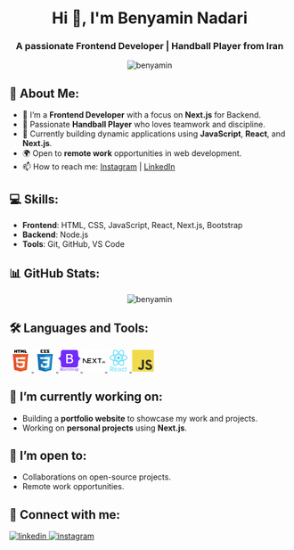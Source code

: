 <h1 align="center">Hi 👋, I'm Benyamin Nadari</h1>
<h3 align="center">A passionate Frontend Developer | Handball Player from Iran</h3>

<p align="center">
  <img src="https://komarev.com/ghpvc/?username=benyamin&label=Profile%20Views&color=0e75b6&style=flat" alt="benyamin" />
</p>

## 🚀 About Me:
- 🎯 I’m a **Frontend Developer** with a focus on **Next.js** for Backend.
- 🏅 Passionate **Handball Player** who loves teamwork and discipline.
- 🔧 Currently building dynamic applications using **JavaScript**, **React**, and **Next.js**.
- 🌍 Open to **remote work** opportunities in web development.
- 📫 How to reach me: [Instagram](https://www.instagram.com/ibeny_24/) | [LinkedIn](https://www.linkedin.com/in/benyamin-naderi-60959834b)

## 💻 Skills:
- **Frontend**: HTML, CSS, JavaScript, React, Next.js, Bootstrap
- **Backend**: Node.js
- **Tools**: Git, GitHub, VS Code

## 📊 GitHub Stats:
<p align="center">
  <img src="https://github-readme-stats.vercel.app/api?username=benyamin&show_icons=true&hide_title=true&theme=radical" alt="benyamin" />
</p>

## 🛠 Languages and Tools:
<p align="left">
  <a href="https://developer.mozilla.org/en-US/docs/Web/HTML" target="_blank" rel="noreferrer">
    <img src="https://raw.githubusercontent.com/devicons/devicon/master/icons/html5/html5-original-wordmark.svg" alt="html" width="40" height="40"/>
  </a>
  <a href="https://developer.mozilla.org/en-US/docs/Web/CSS" target="_blank" rel="noreferrer">
    <img src="https://raw.githubusercontent.com/devicons/devicon/master/icons/css3/css3-original-wordmark.svg" alt="css" width="40" height="40"/>
  </a>
  <a href="https://getbootstrap.com" target="_blank" rel="noreferrer">
    <img src="https://raw.githubusercontent.com/devicons/devicon/master/icons/bootstrap/bootstrap-plain-wordmark.svg" alt="bootstrap" width="40" height="40"/>
  </a>
  <a href="https://nextjs.org/" target="_blank" rel="noreferrer">
    <img src="https://raw.githubusercontent.com/devicons/devicon/master/icons/nextjs/nextjs-original-wordmark.svg" alt="nextjs" width="40" height="40"/>
  </a>
  <a href="https://reactjs.org/" target="_blank" rel="noreferrer">
    <img src="https://raw.githubusercontent.com/devicons/devicon/master/icons/react/react-original-wordmark.svg" alt="react" width="40" height="40"/>
  </a>
  <a href="https://developer.mozilla.org/en-US/docs/Web/JavaScript" target="_blank" rel="noreferrer">
    <img src="https://raw.githubusercontent.com/devicons/devicon/master/icons/javascript/javascript-original.svg" alt="javascript" width="40" height="40"/>
  </a>
</p>

## 🎯 I’m currently working on:
- Building a **portfolio website** to showcase my work and projects.
- Working on **personal projects** using **Next.js**.

## 🤝 I’m open to:
- Collaborations on open-source projects.
- Remote work opportunities.

## 🔗 Connect with me:
<p align="left">
  <a href="https://www.linkedin.com/in/benyamin-naderi-60959834b" target="_blank">
    <img src="https://upload.wikimedia.org/wikipedia/commons/0/0e/LinkedIn_Logo_2023.png" alt="linkedin" height="30" width="40"/>
  </a>
  <a href="https://www.instagram.com/ibeny_24/" target="_blank">
    <img src="https://raw.githubusercontent.com/rahuldkjain/github-profile-readme-generator/master/src/images/icons/Social/instagram.svg" alt="instagram" height="30" width="40"/>
  </a>
</p>

